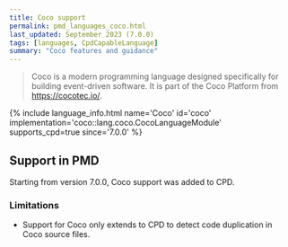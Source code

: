 ```yaml
---
title: Coco support 
permalink: pmd_languages_coco.html
last_updated: September 2023 (7.0.0)
tags: [languages, CpdCapableLanguage]
summary: "Coco features and guidance"
---
```


> Coco is a modern programming language designed specifically for building event-driven software.
> It is part of the Coco Platform from <https://cocotec.io/>.

{% include language_info.html name='Coco' id='coco' implementation='coco::lang.coco.CocoLanguageModule' supports_cpd=true since='7.0.0' %}

## Support in PMD
Starting from version 7.0.0, Coco support was added to CPD.

### Limitations
- Support for Coco only extends to CPD to detect code duplication in Coco source files.
